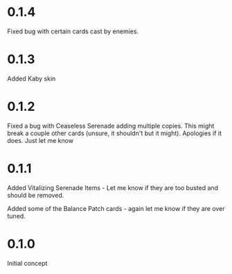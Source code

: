 # 0.1.4

Fixed bug with certain cards cast by enemies.

# 0.1.3

Added Kaby skin

# 0.1.2

Fixed a bug with Ceaseless Serenade adding multiple copies. This might break a couple other cards (unsure, it shouldn't but it might). Apologies if it does. Just let me know

# 0.1.1

<!-- TODO: Fixed a bug with cards losing their stanza requirements -->

Added Vitalizing Serenade Items - Let me know if they are too busted and should be removed.

Added some of the Balance Patch cards - again let me know if they are over tuned.

# 0.1.0

Initial concept
